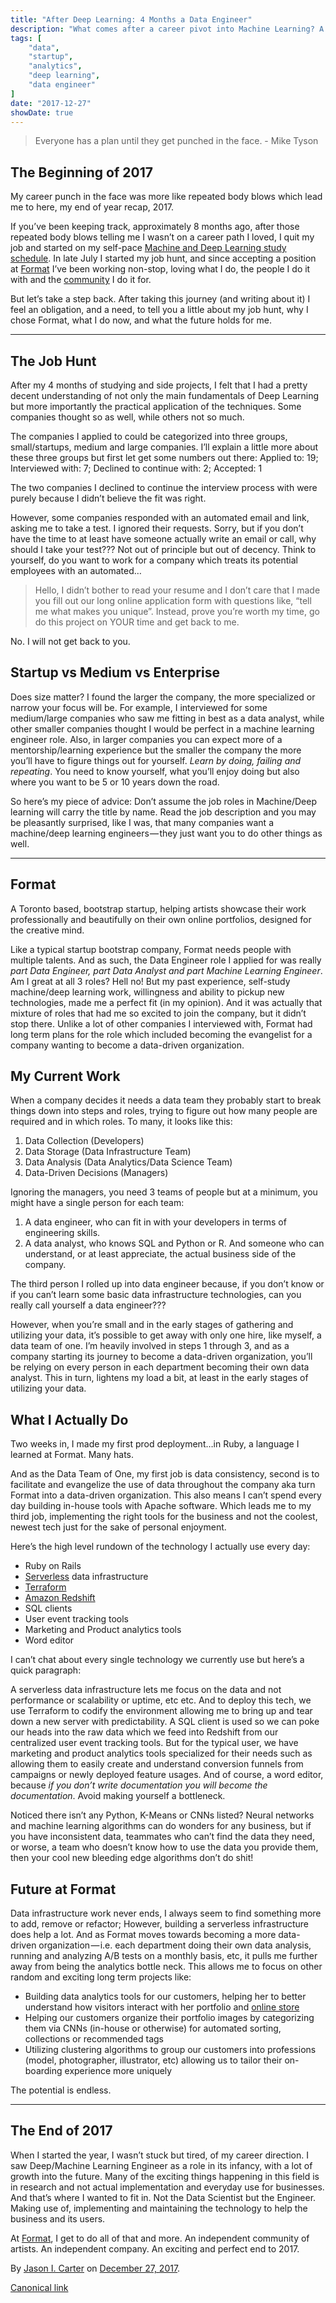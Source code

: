 ```yaml
---
title: "After Deep Learning: 4 Months a Data Engineer"
description: "What comes after a career pivot into Machine Learning? A career in Data Engineering at Format"
tags: [
    "data",
    "startup",
    "analytics",
    "deep learning",
    "data engineer"
]
date: "2017-12-27"
showDate: true
---
```


> Everyone has a plan until they get punched in the face.
> \- Mike Tyson

## The Beginning of 2017

My career punch in the face was more like repeated body blows which lead me to here, my end of year recap, 2017.

If you’ve been keeping track, approximately 8 months ago, after those repeated body blows telling me I wasn’t on a career path I loved, I quit my job and started on my self-pace [Machine and Deep Learning study schedule](https://towardsdatascience.com/4-months-of-machine-deep-learning-89f6ab56a2fd). In late July I started my job hunt, and since accepting a position at [Format](https://www.format.com) I’ve been working non-stop, loving what I do, the people I do it with and the [community](https://www.format.com/magazine) I do it for.

But let’s take a step back. After taking this journey (and writing about it) I feel an obligation, and a need, to tell you a little about my job hunt, why I chose Format, what I do now, and what the future holds for me.

* * *

## The Job Hunt

After my 4 months of studying and side projects, I felt that I had a pretty decent understanding of not only the main fundamentals of Deep Learning but more importantly the practical application of the techniques. Some companies thought so as well, while others not so much.

The companies I applied to could be categorized into three groups, small/startups, medium and large companies. I’ll explain a little more about these three groups but first let get some numbers out there: Applied to: 19; Interviewed with: 7; Declined to continue with: 2; Accepted: 1

The two companies I declined to continue the interview process with were purely because I didn’t believe the fit was right.

However, some companies responded with an automated email and link, asking me to take a test. I ignored their requests. Sorry, but if you don’t have the time to at least have someone actually write an email or call, why should I take your test??? Not out of principle but out of decency. Think to yourself, do you want to work for a company which treats its potential employees with an automated…

> Hello, I didn’t bother to read your resume and I don’t care that I made you fill out our long online application form with questions like, “tell me what makes you unique”. Instead, prove you’re worth my time, go do this project on YOUR time and get back to me.

No. I will not get back to you.

## Startup vs Medium vs Enterprise

Does size matter? I found the larger the company, the more specialized or narrow your focus will be. For example, I interviewed for some medium/large companies who saw me fitting in best as a data analyst, while other smaller companies thought I would be perfect in a machine learning engineer role. Also, in larger companies you can expect more of a mentorship/learning experience but the smaller the company the more you’ll have to figure things out for yourself. _Learn by doing, failing and repeating_. You need to know yourself, what you’ll enjoy doing but also where you want to be 5 or 10 years down the road.

So here’s my piece of advice: Don’t assume the job roles in Machine/Deep learning will carry the title by name. Read the job description and you may be pleasantly surprised, like I was, that many companies want a machine/deep learning engineers — they just want you to do other things as well.

* * *

## Format

A Toronto based, bootstrap startup, helping artists showcase their work professionally and beautifully on their own online portfolios, designed for the creative mind.

Like a typical startup bootstrap company, Format needs people with multiple talents. And as such, the Data Engineer role I applied for was really _part_ _Data Engineer, part Data Analyst and part Machine Learning Engineer_. Am I great at all 3 roles? Hell no! But my past experience, self-study machine/deep learning work, willingness and ability to pickup new technologies, made me a perfect fit (in my opinion). And it was actually that mixture of roles that had me so excited to join the company, but it didn’t stop there. Unlike a lot of other companies I interviewed with, Format had long term plans for the role which included becoming the evangelist for a company wanting to become a data-driven organization.

## My Current Work

When a company decides it needs a data team they probably start to break things down into steps and roles, trying to figure out how many people are required and in which roles. To many, it looks like this:

1.  Data Collection (Developers)
2.  Data Storage (Data Infrastructure Team)
3.  Data Analysis (Data Analytics/Data Science Team)
4.  Data-Driven Decisions (Managers)

Ignoring the managers, you need 3 teams of people but at a minimum, you might have a single person for each team:

1.  A data engineer, who can fit in with your developers in terms of engineering skills.
2.  A data analyst, who knows SQL and Python or R. And someone who can understand, or at least appreciate, the actual business side of the company.

The third person I rolled up into data engineer because, if you don’t know or if you can’t learn some basic data infrastructure technologies, can you really call yourself a data engineer???

However, when you’re small and in the early stages of gathering and utilizing your data, it’s possible to get away with only one hire, like myself, a data team of one. I’m heavily involved in steps 1 through 3, and as a company starting its journey to become a data-driven organization, you’ll be relying on every person in each department becoming their own data analyst. This in turn, lightens my load a bit, at least in the early stages of utilizing your data.

## What I Actually Do

Two weeks in, I made my first prod deployment…in Ruby, a language I learned at Format. Many hats.

And as the Data Team of One, my first job is data consistency, second is to facilitate and evangelize the use of data throughout the company aka turn Format into a data-driven organization. This also means I can’t spend every day building in-house tools with Apache software. Which leads me to my third job, implementing the right tools for the business and not the coolest, newest tech just for the sake of personal enjoyment.

Here’s the high level rundown of the technology I actually use every day:

*   Ruby on Rails
*   [Serverless](https://en.wikipedia.org/wiki/Serverless_computing) data infrastructure
*   [Terraform](https://www.terraform.io/)
*   [Amazon Redshift](https://en.wikipedia.org/wiki/Amazon_Redshift)
*   SQL clients
*   User event tracking tools
*   Marketing and Product analytics tools
*   Word editor

I can’t chat about every single technology we currently use but here’s a quick paragraph:

A serverless data infrastructure lets me focus on the data and not performance or scalability or uptime, etc etc. And to deploy this tech, we use Terraform to codify the environment allowing me to bring up and tear down a new server with predictability. A SQL client is used so we can poke our heads into the raw data which we feed into Redshift from our centralized user event tracking tools. But for the typical user, we have marketing and product analytics tools specialized for their needs such as allowing them to easily create and understand conversion funnels from campaigns or newly deployed feature usages. And of course, a word editor, because _if you don’t write documentation you will become the documentation_. Avoid making yourself a bottleneck.

Noticed there isn’t any Python, K-Means or CNNs listed? Neural networks and machine learning algorithms can do wonders for any business, but if you have inconsistent data, teammates who can’t find the data they need, or worse, a team who doesn’t know how to use the data you provide them, then your cool new bleeding edge algorithms don’t do shit!

## Future at Format

Data infrastructure work never ends, I always seem to find something more to add, remove or refactor; However, building a serverless infrastructure does help a lot. And as Format moves towards becoming a more data-driven organization — i.e. each department doing their own data analysis, running and analyzing A/B tests on a monthly basis, etc, it pulls me further away from being the analytics bottle neck. This allows me to focus on other random and exciting long term projects like:

*   Building data analytics tools for our customers, helping her to better understand how visitors interact with her portfolio and [online store](https://www.format.com/features/store)
*   Helping our customers organize their portfolio images by categorizing them via CNNs (in-house or otherwise) for automated sorting, collections or recommended tags
*   Utilizing clustering algorithms to group our customers into professions (model, photographer, illustrator, etc) allowing us to tailor their on-boarding experience more uniquely

The potential is endless.

* * *

## The End of 2017

When I started the year, I wasn’t stuck but tired, of my career direction. I saw Deep/Machine Learning Engineer as a role in its infancy, with a lot of growth into the future. Many of the exciting things happening in this field is in research and not actual implementation and everyday use for businesses. And that’s where I wanted to fit in. Not the Data Scientist but the Engineer. Making use of, implementing and maintaining the technology to help the business and its users.

At [Format](https://www.format.com), I get to do all of that and more. An independent community of artists. An independent company. An exciting and perfect end to 2017.

By [Jason I. Carter](https://medium.com/@jasonicarter) on [December 27, 2017](https://medium.com/p/1c43731bc489).

[Canonical link](https://medium.com/@jasonicarter/after-deep-learning-4-months-a-data-engineer-at-format-1c43731bc489)